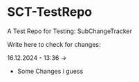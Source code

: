 # SCT-TestRepo
A Test Repo for Testing: SubChangeTracker


Write here to check for changes:

16.12.2024 - 13:36 ->
- Some Changes i guess

